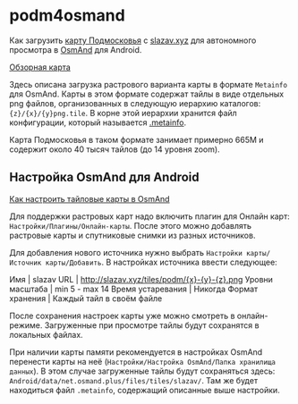 # podm4osmand

Как загрузить [карту Подмосковья](http://slazav.xyz/maps/podm_txt.htm)
c [slazav.xyz](http://slazav.xyz/) для автономного просмотра
в [OsmAnd](https://osmand.net/) для Android.

[Обзорная карта](http://slazav.xyz/maps/podm/all_podm.htm)

Здесь описана загрузка растрового варианта карты в формате `Metainfo` для OsmAnd.
Карты в этом формате содержат тайлы в виде отдельных png файлов, организованных
в следующую иерархию каталогов: `{z}/{x}/{y}png.tile`. В корне этой иерархии
хранится файл конфигурации, который называется [.metainfo](tiles/.metainfo).

Карта Подмосковья в таком формате занимает примерно 665M
и содержит около 40 тысяч тайлов (до 14 уровня zoom).

## Настройка OsmAnd для Android

[Как настроить тайловые карты в OsmAnd](https://osmand.net/features/online-maps-plugin)

Для поддержки растровых карт надо включить плагин для Онлайн карт:
`Настройки/Плагины/Онлайн-карты`.
После этого можно добавлять растровые карты и спутниковые снимки из разных источников.

Для добавления нового источника нужно выбрать `Настройки карты/Источник карты/Добавить`.
В настройках источника ввести следующее:

Имя | slazav
URL | http://slazav.xyz/tiles/podm/{x}-{y}-{z}.png
Уровни масштаба | min 5 - max 14
Время устаревания | Никогда
Формат хранения | Каждый тайл в своём файле

После сохранения настроек карты уже можно смотреть в онлайн-режиме.
Загруженные при просмотре тайлы будут сохранятся в локальных файлах.

При наличии карты памяти рекомендуется в настройках OsmAnd перенести
карты на неё (`Настройки/Настройка OsmAnd/Папка хранилища данных`).
В этом случае загруженные тайлы будут сохраняться здесь:
`Android/data/net.osmand.plus/files/tiles/slazav/`.
Там же будет находиться файл `.metainfo`, содержащий описанные выше настройки.
